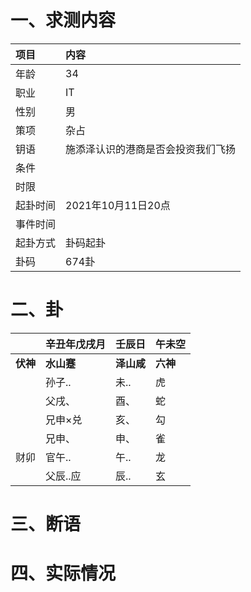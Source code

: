 # 一、求测内容
|项目|内容|
|:-|:-|
|年龄|34|
|职业|IT|
|性别|男|
|策项|杂占|
|钥语|施添泽认识的港商是否会投资我们飞扬|
|条件||
|时限||
|起卦时间|2021年10月11日20点|
|事件时间||
|起卦方式|卦码起卦|
|卦码|674卦|

# 二、卦
||辛丑年戊戌月|壬辰日|午未空|
|:-|:-|:-|:-|
|**伏神**|**水山蹇**|**泽山咸**|**六神**|
||孙子..|未..|虎|
||父戌、|酉、|蛇|
||兄申×兑|亥、|勾|
||兄申、|申、|雀|
|财卯|官午..|午..|龙|
||父辰..应|辰..|玄|


# 三、断语

# 四、实际情况